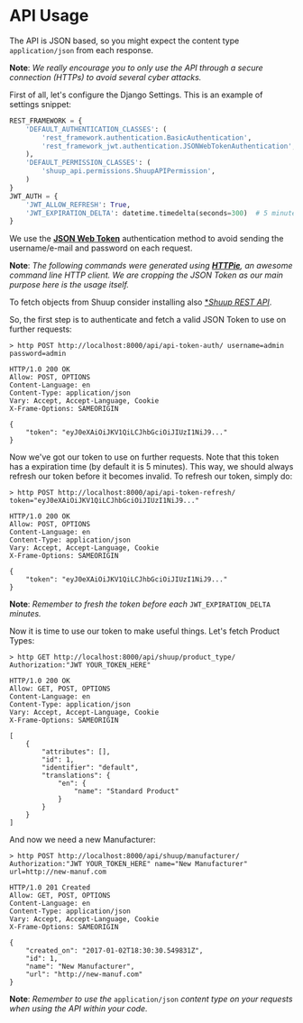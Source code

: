 # API Usage

The API is JSON based, so you might expect the content type `application/json` from each response.

**Note**: *We really encourage you to only use the API through a secure connection (HTTPs) to avoid several cyber attacks.*

First of all, let's configure the Django Settings. This is an example of settings snippet:

```py
REST_FRAMEWORK = {
    'DEFAULT_AUTHENTICATION_CLASSES': (
        'rest_framework.authentication.BasicAuthentication',
        'rest_framework_jwt.authentication.JSONWebTokenAuthentication',
    ),
    'DEFAULT_PERMISSION_CLASSES': (
        'shuup_api.permissions.ShuupAPIPermission',
    )
}
JWT_AUTH = {
    'JWT_ALLOW_REFRESH': True,
    'JWT_EXPIRATION_DELTA': datetime.timedelta(seconds=300)  # 5 minutes
}
```

We use the [**JSON Web Token**](https://github.com/GetBlimp/django-rest-framework-jwt) authentication method to avoid sending the username/e-mail and password on each request.

**Note**: *The following commands were generated using [**HTTPie**](https://httpie.org/), an awesome command line HTTP client. We are cropping the JSON Token as our main purpose here is the usage itself.*

To fetch objects from Shuup consider installing also [**Shuup REST API*](https://github.com/shuup/shuup-rest-api).

So, the first step is to authenticate and fetch a valid JSON Token to use on further requests:


```shell
> http POST http://localhost:8000/api/api-token-auth/ username=admin password=admin

HTTP/1.0 200 OK
Allow: POST, OPTIONS
Content-Language: en
Content-Type: application/json
Vary: Accept, Accept-Language, Cookie
X-Frame-Options: SAMEORIGIN

{
    "token": "eyJ0eXAiOiJKV1QiLCJhbGciOiJIUzI1NiJ9..."
}
```

Now we've got our token to use on further requests. Note that this token has a expiration time (by default it is 5 minutes).
This way, we should always refresh our token before it becomes invalid. To refresh our token, simply do:


```shell
> http POST http://localhost:8000/api/api-token-refresh/ token="eyJ0eXAiOiJKV1QiLCJhbGciOiJIUzI1NiJ9..."

HTTP/1.0 200 OK
Allow: POST, OPTIONS
Content-Language: en
Content-Type: application/json
Vary: Accept, Accept-Language, Cookie
X-Frame-Options: SAMEORIGIN

{
    "token": "eyJ0eXAiOiJKV1QiLCJhbGciOiJIUzI1NiJ9..."
}
```

**Note**: *Remember to fresh the token before each* `JWT_EXPIRATION_DELTA` *minutes.*

Now it is time to use our token to make useful things. Let's fetch Product Types:

```shell
> http GET http://localhost:8000/api/shuup/product_type/ Authorization:"JWT YOUR_TOKEN_HERE"

HTTP/1.0 200 OK
Allow: GET, POST, OPTIONS
Content-Language: en
Content-Type: application/json
Vary: Accept, Accept-Language, Cookie
X-Frame-Options: SAMEORIGIN

[
    {
        "attributes": [],
        "id": 1,
        "identifier": "default",
        "translations": {
            "en": {
                "name": "Standard Product"
            }
        }
    }
]
```

And now we need a new Manufacturer:

```shell
> http POST http://localhost:8000/api/shuup/manufacturer/ Authorization:"JWT YOUR_TOKEN_HERE" name="New Manufacturer" url=http://new-manuf.com

HTTP/1.0 201 Created
Allow: GET, POST, OPTIONS
Content-Language: en
Content-Type: application/json
Vary: Accept, Accept-Language, Cookie
X-Frame-Options: SAMEORIGIN

{
    "created_on": "2017-01-02T18:30:30.549831Z",
    "id": 1,
    "name": "New Manufacturer",
    "url": "http://new-manuf.com"
}
```

**Note**: *Remember to use the* `application/json` *content type on your requests when using the API within your code.*
